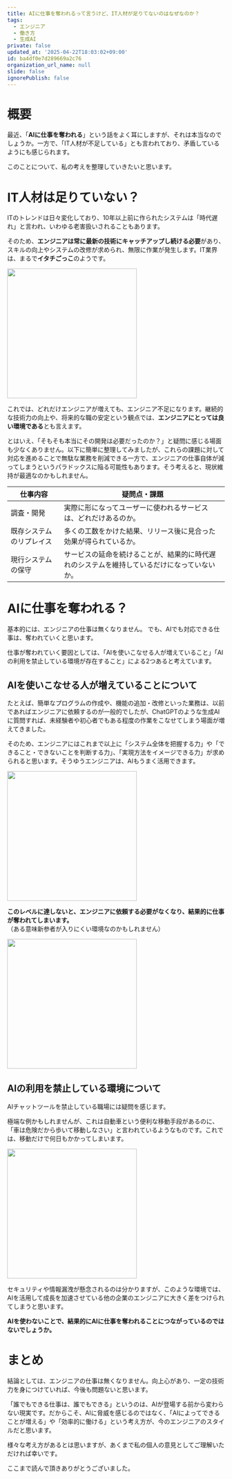 ```yaml
---
title: AIに仕事を奪われるって言うけど、IT人材が足りてないのはなぜなのか？
tags:
  - エンジニア
  - 働き方
  - 生成AI
private: false
updated_at: '2025-04-22T18:03:02+09:00'
id: ba4df0e7d289669a2c76
organization_url_name: null
slide: false
ignorePublish: false
---
```

# 概要

最近、「**AIに仕事を奪われる**」という話をよく耳にしますが、それは本当なのでしょうか。一方で、「IT人材が不足している」とも言われており、矛盾しているようにも感じられます。


このことについて、私の考えを整理していきたいと思います。

# IT人材は足りていない？

ITのトレンドは日々変化しており、10年以上前に作られたシステムは「時代遅れ」と言われ、いわゆる老害扱いされることもあります。

そのため、**エンジニアは常に最新の技術にキャッチアップし続ける必要**があり、スキルの向上やシステムの改修が求められ、無限に作業が発生します。IT業界は、まるで**イタチごっこ**のようです。

<img src="https://qiita-image-store.s3.ap-northeast-1.amazonaws.com/0/473097/61a6a516-4c33-4155-8d9a-20ca21ebb3b0.png" width="300">

これでは、どれだけエンジニアが増えても、エンジニア不足になります。継続的な技術力の向上や、将来的な職の安定という観点では、**エンジニアにとっては良い環境である**とも言えます。

とはいえ、「そもそも本当にその開発は必要だったのか？」と疑問に感じる場面も少なくありません。以下に簡単に整理してみましたが、これらの課題に対して対応を進めることで無駄な業務を削減できる一方で、エンジニアの仕事自体が減ってしまうというパラドックスに陥る可能性もあります。そう考えると、現状維持が最適なのかもしれません。

| 仕事内容 | 疑問点・課題 |
| - | - |
| 調査・開発 | 実際に形になってユーザーに使われるサービスは、どれだけあるのか。|
| 既存システムのリプレイス | 多くの工数をかけた結果、リリース後に見合った効果が得られているか。|
| 現行システムの保守 | 	サービスの延命を続けることが、結果的に時代遅れのシステムを維持しているだけになっていないか。|

# AIに仕事を奪われる？

基本的には、エンジニアの仕事は無くなりません。
でも、AIでも対応できる仕事は、奪われていくと思います。

仕事が奪われていく要因としては、「AIを使いこなせる人が増えていること」「AIの利用を禁止している環境が存在すること」による2つあると考えています。

## AIを使いこなせる人が増えていることについて

たとえば、簡単なプログラムの作成や、機能の追加・改修といった業務は、以前であればエンジニアに依頼するのが一般的でしたが、ChatGPTのような生成AIに質問すれば、未経験者や初心者でもある程度の作業をこなせてしまう場面が増えてきました。

そのため、エンジニアにはこれまで以上に「システム全体を把握する力」や「できること・できないことを判断する力」、「実現方法をイメージできる力」が求められると思います。そうゆうエンジニアは、AIもうまく活用できます。

<img src="https://qiita-image-store.s3.ap-northeast-1.amazonaws.com/0/473097/01f95b76-0941-4ece-ad2c-6c53dadb5746.png" width="300">

**このレベルに達しないと、エンジニアに依頼する必要がなくなり、結果的に仕事が奪われてしまいます。**（ある意味新参者が入りにくい環境なのかもしれません）

<img src="https://qiita-image-store.s3.ap-northeast-1.amazonaws.com/0/473097/4d02a1df-b249-4ecd-9314-82d0fb02ea4b.png" width="300">

## AIの利用を禁止している環境について

AIチャットツールを禁止している職場には疑問を感じます。

極端な例かもしれませんが、これは自動車という便利な移動手段があるのに、「車は危険だから歩いて移動しなさい」と言われているようなものです。これでは、移動だけで何日もかかってしまいます。

<img src="https://qiita-image-store.s3.ap-northeast-1.amazonaws.com/0/473097/9206850b-f42f-4528-9d93-d74270853dad.png" width="300">


セキュリティや情報漏洩が懸念されるのは分かりますが、このような環境では、AIを活用して成長を加速させている他の企業のエンジニアに大きく差をつけられてしまうと思います。

**AIを使わないことで、結果的にAIに仕事を奪われることにつながっているのではないでしょうか。**

# まとめ

結論としては、エンジニアの仕事は無くなりません。向上心があり、一定の技術力を身につけていれば、今後も問題ないと思います。

「誰でもできる仕事は、誰でもできる」というのは、AIが登場する前から変わらない現実です。だからこそ、AIに脅威を感じるのではなく、「AIによってできることが増える」や「効率的に働ける」という考え方が、今のエンジニアのスタイルだと思います。

様々な考え方があるとは思いますが、あくまで私の個人の意見としてご理解いただければ幸いです。

ここまで読んで頂きありがとうございました。
